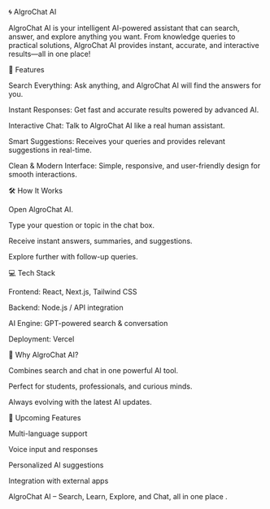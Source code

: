 🌀 AlgroChat AI

AlgroChat AI is your intelligent AI-powered assistant that can search, answer, and explore anything you want. From knowledge queries to practical solutions, AlgroChat AI provides instant, accurate, and interactive results—all in one place!

🚀 Features

Search Everything: Ask anything, and AlgroChat AI will find the answers for you.

Instant Responses: Get fast and accurate results powered by advanced AI.

Interactive Chat: Talk to AlgroChat AI like a real human assistant.

Smart Suggestions: Receives your queries and provides relevant suggestions in real-time.

Clean & Modern Interface: Simple, responsive, and user-friendly design for smooth interactions.

🛠 How It Works

Open AlgroChat AI.

Type your question or topic in the chat box.

Receive instant answers, summaries, and suggestions.

Explore further with follow-up queries.

💻 Tech Stack

Frontend: React, Next.js, Tailwind CSS

Backend: Node.js / API integration

AI Engine: GPT-powered search & conversation

Deployment: Vercel

🌟 Why AlgroChat AI?

Combines search and chat in one powerful AI tool.

Perfect for students, professionals, and curious minds.

Always evolving with the latest AI updates.

📌 Upcoming Features

Multi-language support

Voice input and responses

Personalized AI suggestions

Integration with external apps

AlgroChat AI – Search, Learn, Explore, and Chat, all in one place .
